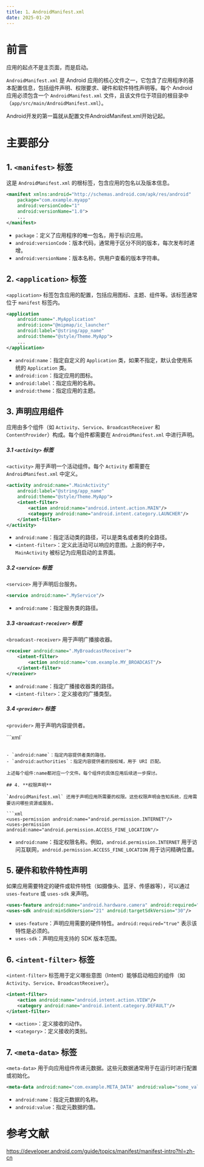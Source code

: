 ```yaml
---
title: 1、AndroidManifest.xml
date: 2025-01-20
---
```


# 前言

应用的起点不是主页面，而是启动。

`AndroidManifest.xml` 是 Android 应用的核心文件之一，它包含了应用程序的基本配置信息，包括组件声明、权限要求、硬件和软件特性声明等。每个 Android 应用必须包含一个 `AndroidManifest.xml` 文件，且该文件位于项目的根目录中（`app/src/main/AndroidManifest.xml`）。

Android开发的第一篇就从配置文件AndroidManifest.xml开始记起。

# 主要部分

## 1. **`<manifest>` 标签**

这是 `AndroidManifest.xml` 的根标签，包含应用的包名以及版本信息。

```xml
<manifest xmlns:android="http://schemas.android.com/apk/res/android"
    package="com.example.myapp"
    android:versionCode="1"
    android:versionName="1.0">
    ...
</manifest>
```

- `package`：定义了应用程序的唯一包名，用于标识应用。
- `android:versionCode`：版本代码，通常用于区分不同的版本，每次发布时递增。
- `android:versionName`：版本名称，供用户查看的版本字符串。

## 2. **`<application>` 标签**

`<application>` 标签包含应用的配置，包括应用图标、主题、组件等。该标签通常位于 `manifest` 标签内。

```xml
<application
    android:name=".MyApplication"
    android:icon="@mipmap/ic_launcher"
    android:label="@string/app_name"
    android:theme="@style/Theme.MyApp">
    ...
</application>
```

- `android:name`：指定自定义的 `Application` 类，如果不指定，默认会使用系统的 `Application` 类。
- `android:icon`：指定应用的图标。
- `android:label`：指定应用的名称。
- `android:theme`：指定应用的主题。

## 3. **声明应用组件**

应用由多个组件（如 `Activity`、`Service`、`BroadcastReceiver` 和 `ContentProvider`）构成。每个组件都需要在 `AndroidManifest.xml` 中进行声明。

##### 3.1 **`<activity>` 标签**

`<activity>` 用于声明一个活动组件。每个 `Activity` 都需要在 `AndroidManifest.xml` 中定义。

```xml
<activity android:name=".MainActivity"
    android:label="@string/app_name"
    android:theme="@style/Theme.MyApp">
    <intent-filter>
        <action android:name="android.intent.action.MAIN"/>
        <category android:name="android.intent.category.LAUNCHER"/>
    </intent-filter>
</activity>
```

- `android:name`：指定活动类的路径，可以是类名或者类的全路径。
- `<intent-filter>`：定义此活动可以响应的意图。上面的例子中，`MainActivity` 被标记为应用启动的主界面。

##### 3.2 **`<service>` 标签**

`<service>` 用于声明后台服务。

```xml
<service android:name=".MyService"/>
```

- `android:name`：指定服务类的路径。

##### 3.3 **`<broadcast-receiver>` 标签**

`<broadcast-receiver>` 用于声明广播接收器。

```xml
<receiver android:name=".MyBroadcastReceiver">
    <intent-filter>
        <action android:name="com.example.MY_BROADCAST"/>
    </intent-filter>
</receiver>
```

- `android:name`：指定广播接收器类的路径。
- `<intent-filter>`：定义接收的广播类型。

##### 3.4 **`<provider>` 标签**

`<provider>` 用于声明内容提供者。

```xml`
<provider android:name=".MyContentProvider"
    android:authorities="com.example.provider"/>
```

- `android:name`：指定内容提供者类的路径。
- `android:authorities`：指定内容提供者的授权域，用于 URI 匹配。

上述每个组件:name都对应一个文件。每个组件的具体应用后续进一步探讨。

## 4. **权限声明**

`AndroidManifest.xml` 还用于声明应用所需要的权限。这些权限声明会告知系统，应用需要访问哪些资源或服务。

```xml
<uses-permission android:name="android.permission.INTERNET"/>
<uses-permission android:name="android.permission.ACCESS_FINE_LOCATION"/>
```

- `android:name`：指定权限名称。例如，`android.permission.INTERNET` 用于访问互联网，`android.permission.ACCESS_FINE_LOCATION` 用于访问精确位置。

## 5. **硬件和软件特性声明**

如果应用需要特定的硬件或软件特性（如摄像头、蓝牙、传感器等），可以通过 `uses-feature` 或 `uses-sdk` 来声明。

```xml
<uses-feature android:name="android.hardware.camera" android:required="true"/>
<uses-sdk android:minSdkVersion="21" android:targetSdkVersion="30"/>
```

- `uses-feature`：声明应用需要的硬件特性。`android:required="true"` 表示该特性是必须的。
- `uses-sdk`：声明应用支持的 SDK 版本范围。

## 6. **`<intent-filter>` 标签**

`<intent-filter>` 标签用于定义哪些意图（Intent）能够启动相应的组件（如 `Activity`、`Service`、`BroadcastReceiver`）。

```xml
<intent-filter>
    <action android:name="android.intent.action.VIEW"/>
    <category android:name="android.intent.category.DEFAULT"/>
</intent-filter>
```

- `<action>`：定义接收的动作。
- `<category>`：定义接收的类别。

## 7. **`<meta-data>` 标签**

`<meta-data>` 用于向应用组件传递元数据。这些元数据通常用于在运行时进行配置或初始化。

```xml
<meta-data android:name="com.example.META_DATA" android:value="some_value"/>
```

- `android:name`：指定元数据的名称。
- `android:value`：指定元数据的值。

# 参考文献

https://developer.android.com/guide/topics/manifest/manifest-intro?hl=zh-cn
